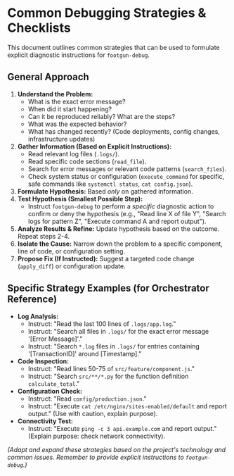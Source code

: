 # Common Debugging Strategies & Checklists

This document outlines common strategies that can be used to formulate explicit diagnostic instructions for `footgun-debug`.

## General Approach

1.  **Understand the Problem:**
    *   What is the exact error message?
    *   When did it start happening?
    *   Can it be reproduced reliably? What are the steps?
    *   What was the expected behavior?
    *   What has changed recently? (Code deployments, config changes, infrastructure updates)
2.  **Gather Information (Based on Explicit Instructions):**
    *   Read relevant log files (`.logs/`).
    *   Read specific code sections (`read_file`).
    *   Search for error messages or relevant code patterns (`search_files`).
    *   Check system status or configuration (`execute_command` for specific, safe commands like `systemctl status`, `cat config.json`).
3.  **Formulate Hypothesis:** Based *only* on gathered information.
4.  **Test Hypothesis (Smallest Possible Step):**
    *   Instruct `footgun-debug` to perform a *specific* diagnostic action to confirm or deny the hypothesis (e.g., "Read line X of file Y", "Search logs for pattern Z", "Execute command A and report output").
5.  **Analyze Results & Refine:** Update hypothesis based on the outcome. Repeat steps 2-4.
6.  **Isolate the Cause:** Narrow down the problem to a specific component, line of code, or configuration setting.
7.  **Propose Fix (If Instructed):** Suggest a targeted code change (`apply_diff`) or configuration update.

## Specific Strategy Examples (for Orchestrator Reference)

*   **Log Analysis:**
    *   Instruct: "Read the last 100 lines of `.logs/app.log`."
    *   Instruct: "Search all files in `.logs/` for the exact error message '[Error Message]'."
    *   Instruct: "Search `*.log` files in `.logs/` for entries containing '[TransactionID]' around [Timestamp]."
*   **Code Inspection:**
    *   Instruct: "Read lines 50-75 of `src/feature/component.js`."
    *   Instruct: "Search `src/**/*.py` for the function definition `calculate_total`."
*   **Configuration Check:**
    *   Instruct: "Read `config/production.json`."
    *   Instruct: "Execute `cat /etc/nginx/sites-enabled/default` and report output." (Use with caution, explain purpose).
*   **Connectivity Test:**
    *   Instruct: "Execute `ping -c 3 api.example.com` and report output." (Explain purpose: check network connectivity).

*(Adapt and expand these strategies based on the project's technology and common issues. Remember to provide explicit instructions to `footgun-debug`.)*